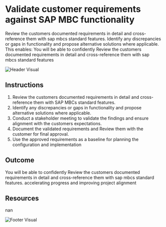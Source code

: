 # Validate customer requirements against SAP MBC functionality

Review the customers documented requirements in detail and cross-reference them with sap mbcs standard features. Identify any discrepancies or gaps in functionality and propose alternative solutions where applicable. This enables: You will be able to confidently Review the customers documented requirements in detail and cross-reference them with sap mbcs standard features

![Header Visual](https://raw.githubusercontent.com/BriskenFinancials/use-case-template/main/cards/assets/UC10000426-L-05-top.png)

## Instructions

1. Review the customers documented requirements in detail and cross-reference them with SAP MBCs standard features.
2. Identify any discrepancies or gaps in functionality and propose alternative solutions where applicable.
3. Conduct a stakeholder meeting to validate the findings and ensure alignment with the customers expectations.
4. Document the validated requirements and Review them with the customer for final approval.
5. Use the approved requirements as a baseline for planning the configuration and implementation

## Outcome

You will be able to confidently Review the customers documented requirements in detail and cross-reference them with sap mbcs standard features. accelerating progress and improving project alignment

## Resources

nan

![Footer Visual](https://raw.githubusercontent.com/BriskenFinancials/use-case-template/main/cards/assets/UC10000426-L-05-bottom.png)